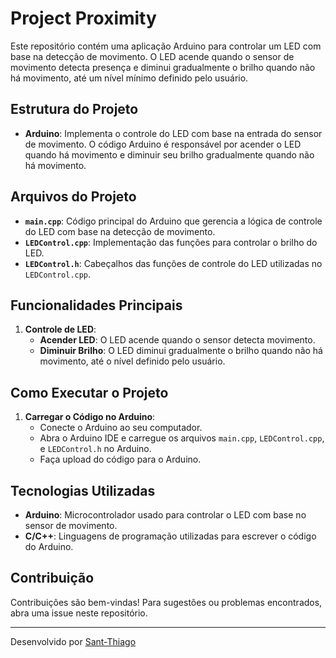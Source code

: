 # Project Proximity

Este repositório contém uma aplicação Arduino para controlar um LED com base na detecção de movimento. O LED acende quando o sensor de movimento detecta presença e diminui gradualmente o brilho quando não há movimento, até um nível mínimo definido pelo usuário.

## Estrutura do Projeto

- **Arduino**: Implementa o controle do LED com base na entrada do sensor de movimento. O código Arduino é responsável por acender o LED quando há movimento e diminuir seu brilho gradualmente quando não há movimento.

## Arquivos do Projeto

- **`main.cpp`**: Código principal do Arduino que gerencia a lógica de controle do LED com base na detecção de movimento.
- **`LEDControl.cpp`**: Implementação das funções para controlar o brilho do LED.
- **`LEDControl.h`**: Cabeçalhos das funções de controle do LED utilizadas no `LEDControl.cpp`.

## Funcionalidades Principais

1. **Controle de LED**:
   - **Acender LED**: O LED acende quando o sensor detecta movimento.
   - **Diminuir Brilho**: O LED diminui gradualmente o brilho quando não há movimento, até o nível definido pelo usuário.

## Como Executar o Projeto

1. **Carregar o Código no Arduino**:
   - Conecte o Arduino ao seu computador.
   - Abra o Arduino IDE e carregue os arquivos `main.cpp`, `LEDControl.cpp`, e `LEDControl.h` no Arduino.
   - Faça upload do código para o Arduino.

## Tecnologias Utilizadas

- **Arduino**: Microcontrolador usado para controlar o LED com base no sensor de movimento.
- **C/C++**: Linguagens de programação utilizadas para escrever o código do Arduino.

## Contribuição

Contribuições são bem-vindas! Para sugestões ou problemas encontrados, abra uma issue neste repositório.

---

Desenvolvido por [Sant-Thiago](https://github.com/Sant-Thiago/)
